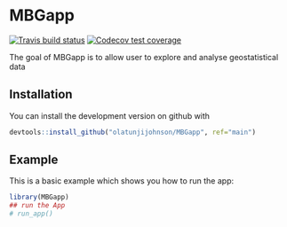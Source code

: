 
<!-- README.md is generated from README.Rmd. Please edit that file -->

# MBGapp

<!-- badges: start -->

[![Travis build
status](https://travis-ci.org/olatunjijohnson/MBGapp.svg?branch=main)](https://travis-ci.org/olatunjijohnson/MBGapp)
[![Codecov test
coverage](https://codecov.io/gh/olatunjijohnson/MBGapp/branch/master/graph/badge.svg)](https://codecov.io/gh/olatunjijohnson/MBGapp?branch=main)
<!-- badges: end -->

The goal of MBGapp is to allow user to explore and analyse
geostatistical
data

## Installation

<!-- You can install the released version of MBGapp from [CRAN](https://CRAN.R-project.org) with: -->

<!-- ``` r -->

<!-- install.packages("MBGapp") -->

<!-- ``` -->

You can install the development version on github with

``` r
devtools::install_github("olatunjijohnson/MBGapp", ref="main")
```

## Example

This is a basic example which shows you how to run the app:

``` r
library(MBGapp)
## run the App
# run_app()
```
